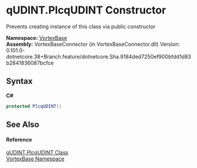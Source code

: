 # qUDINT.PlcqUDINT Constructor 
 

Prevents creating instance of this class via public constructor

**Namespace:**&nbsp;<a href="N_VortexBase.md">VortexBase</a><br />**Assembly:**&nbsp;VortexBaseConnector (in VortexBaseConnector.dll) Version: 0.101.0-dotnetcore.38+Branch.feature/dotnetcore.Sha.9184ded7250ef900bfdd1d83b2841836087bcfce

## Syntax

**C#**<br />
``` C#
protected PlcqUDINT()
```


## See Also


#### Reference
<a href="T_VortexBase_qUDINT_PlcqUDINT.md">qUDINT.PlcqUDINT Class</a><br /><a href="N_VortexBase.md">VortexBase Namespace</a><br />
